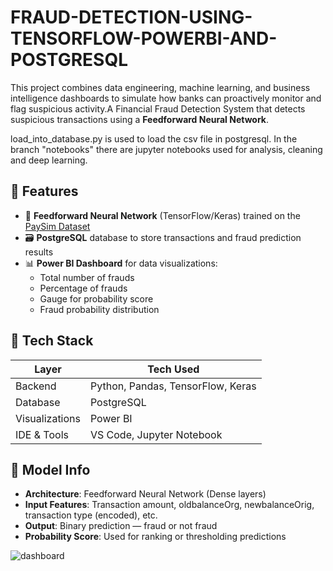 # FRAUD-DETECTION-USING-TENSORFLOW-POWERBI-AND-POSTGRESQL
This project combines data engineering, machine learning, and business intelligence dashboards to simulate how banks can proactively monitor and flag suspicious activity.A Financial Fraud Detection System that detects suspicious transactions using a **Feedforward Neural Network**. 

load_into_database.py is used to load the csv file in postgresql.
In the branch "notebooks" there are jupyter notebooks used for analysis, cleaning and deep learning.

## 🚀 Features

- 🧠 **Feedforward Neural Network** (TensorFlow/Keras) trained on the [PaySim Dataset](https://www.kaggle.com/datasets/ealaxi/paysim1)
- 🗃️ **PostgreSQL** database to store transactions and fraud prediction results
- 📊 **Power BI Dashboard** for data visualizations:
  - Total number of frauds
  - Percentage of frauds
  - Gauge for probability score
  - Fraud probability distribution

## 📁 Tech Stack

| Layer            | Tech Used                        |
|------------------|----------------------------------|
| Backend          | Python, Pandas, TensorFlow, Keras|
| Database         | PostgreSQL                       |
| Visualizations   | Power BI                         |
| IDE & Tools      | VS Code, Jupyter Notebook        |

## 🧠 Model Info

- **Architecture**: Feedforward Neural Network (Dense layers)
- **Input Features**: Transaction amount, oldbalanceOrg, newbalanceOrig, transaction type (encoded), etc.
- **Output**: Binary prediction — fraud or not fraud
- **Probability Score**: Used for ranking or thresholding predictions

![dashboard](https://github.com/user-attachments/assets/2c87897a-6e1b-415d-8083-d52e7eeeb90f)

